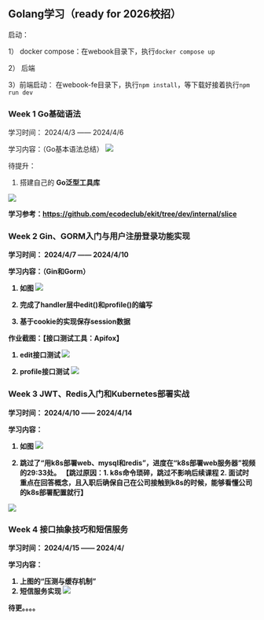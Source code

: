 ## Golang学习（ready for 2026校招）

启动：

1） docker compose：在webook目录下，执行`docker compose up`

2） 后端

 3）前端启动： 在webook-fe目录下，执行`npm install`，等下载好接着执行`npm run dev`

### Week 1 Go基础语法
学习时间： 2024/4/3 —— 2024/4/6

学习内容：（Go基本语法总结）
<img src="images/week1_syntax.png">

待提升：
1. 搭建自己的 <b>Go泛型工具库<b>
<img src="images/week1_generic_kit.png">

学习参考：https://github.com/ecodeclub/ekit/tree/dev/internal/slice

### Week 2 Gin、GORM入门与用户注册登录功能实现

学习时间： 2024/4/7 —— 2024/4/10

学习内容：（Gin和Gorm）
1. 如图
   <img src="images/week2_content.png">

2. 完成了handler层中edit()和profile()的编写
3. 基于cookie的实现保存session数据

作业截图：【接口测试工具：Apifox】

1. edit接口测试
   <img src="images/week2_edit.png">

2. profile接口测试
   <img src="images/week2_profile.png">

### Week 3 JWT、Redis入门和Kubernetes部署实战

学习时间： 2024/4/10 —— 2024/4/14

学习内容：
1. 如图
   <img src="images/week3_content.png">

2. 跳过了“用k8s部署web、mysql和redis”，进度在“k8s部署web服务器”视频的29:33处。
【跳过原因：1. k8s命令琐碎，跳过不影响后续课程 2. 面试时重点在回答概念，且入职后确保自己在公司接触到k8s的时候，能够看懂公司的k8s部署配置就行】

<img src="images/week3_content_k8s.png">

### Week 4 接口抽象技巧和短信服务

学习时间： 2024/4/15 —— 2024/4/

学习内容：
1. 上图的“压测与缓存机制”
2. 短信服务实现
   <img src="images/week4_message.png">

待更。。。。